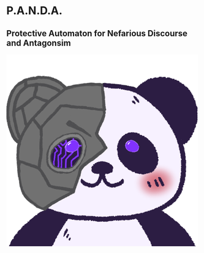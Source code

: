 # P.A.N.D.A.

## Protective Automaton for Nefarious Discourse and Antagonsim

![P.A.N.D.A.](./panda-bot.png)
